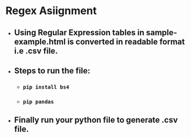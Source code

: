 # Regex Asiignment
- ## Using Regular Expression tables in sample-example.html is converted in readable format i.e .csv file.
- ## Steps to run the file:
  - ### <code>pip install bs4</code>
  - ### <code>pip pandas </code>
- ## Finally run your python file to generate .csv file.
